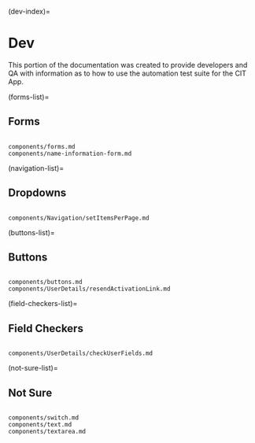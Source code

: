 
(dev-index)=
# Dev


This portion of the documentation was created to provide developers and QA with information as to how to use the automation test suite for the CIT App. 


(forms-list)=
## Forms 

```{toctree}

components/forms.md
components/name-information-form.md
```


(navigation-list)=
## Dropdowns


```{toctree} 

components/Navigation/setItemsPerPage.md
```



(buttons-list)=
## Buttons


```{toctree} 

components/buttons.md
components/UserDetails/resendActivationLink.md
```



(field-checkers-list)=
## Field Checkers

```{toctree}

components/UserDetails/checkUserFields.md

```


(not-sure-list)=
## Not Sure

```{toctree}

components/switch.md
components/text.md
components/textarea.md
```